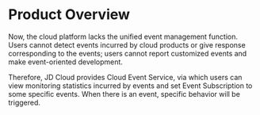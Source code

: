 # Product Overview
Now, the cloud platform lacks the unified event management function. Users cannot detect events incurred by cloud products or give response corresponding to the events; users cannot report customized events and make event-oriented development.

Therefore, JD Cloud provides Cloud Event Service, via which users can view monitoring statistics incurred by events and set Event Subscription to some specific events. When there is an event, specific behavior will be triggered.
